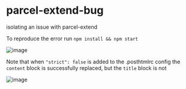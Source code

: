 # parcel-extend-bug
isolating an issue with parcel-extend

To reproduce the error run `npm install && npm start`

![image](https://github.com/jessehattabaugh/parcel-extend-bug/assets/17991/84a8c743-c1f9-457a-b2da-f3b852fa209a)

Note that when `"strict": false` is added to the .posthtmlrc config the `content` block is successfully replaced, but the `title` block is not

![image](https://github.com/jessehattabaugh/parcel-extend-bug/assets/17991/8c52094c-bfb0-4a15-8365-82e7402d63e4)
